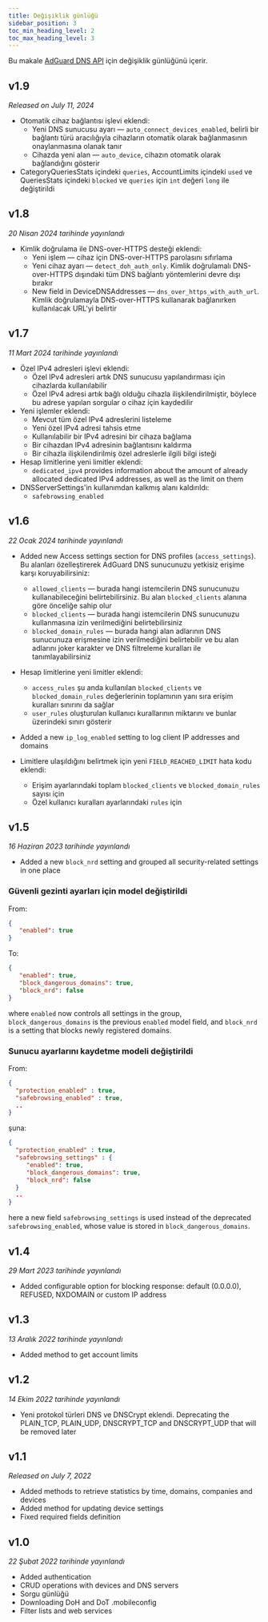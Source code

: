 ```yaml
---
title: Değişiklik günlüğü
sidebar_position: 3
toc_min_heading_level: 2
toc_max_heading_level: 3
---
```


<!--
    Changelog is from here:
    https://api.adguard-dns.io/static/api/CHANGELOG.md
-->

Bu makale [AdGuard DNS API](private-dns/api/overview.md) için değişiklik günlüğünü içerir.

## v1.9

_Released on July 11, 2024_

- Otomatik cihaz bağlantısı işlevi eklendi:
  - Yeni DNS sunucusu ayarı — `auto_connect_devices_enabled`, belirli bir bağlantı türü aracılığıyla cihazların otomatik olarak bağlanmasının onaylanmasına olanak tanır
  - Cihazda yeni alan — `auto_device`, cihazın otomatik olarak bağlandığını gösterir
- CategoryQueriesStats içindeki `queries`, AccountLimits içindeki `used` ve QueriesStats içindeki `blocked` ve `queries` için `int` değeri `long` ile değiştirildi

## v1.8

_20 Nisan 2024 tarihinde yayınlandı_

- Kimlik doğrulama ile DNS-over-HTTPS desteği eklendi:
  - Yeni işlem — cihaz için DNS-over-HTTPS parolasını sıfırlama
  - Yeni cihaz ayarı — `detect_doh_auth_only`. Kimlik doğrulamalı DNS-over-HTTPS dışındaki tüm DNS bağlantı yöntemlerini devre dışı bırakır
  - New field in DeviceDNSAddresses — `dns_over_https_with_auth_url`. Kimlik doğrulamayla DNS-over-HTTPS kullanarak bağlanırken kullanılacak URL'yi belirtir

## v1.7

_11 Mart 2024 tarihinde yayınlandı_

- Özel IPv4 adresleri işlevi eklendi:
  - Özel IPv4 adresleri artık DNS sunucusu yapılandırması için cihazlarda kullanılabilir
  - Özel IPv4 adresi artık bağlı olduğu cihazla ilişkilendirilmiştir, böylece bu adrese yapılan sorgular o cihaz için kaydedilir
- Yeni işlemler eklendi:
  - Mevcut tüm özel IPv4 adreslerini listeleme
  - Yeni özel IPv4 adresi tahsis etme
  - Kullanılabilir bir IPv4 adresini bir cihaza bağlama
  - Bir cihazdan IPv4 adresinin bağlantısını kaldırma
  - Bir cihazla ilişkilendirilmiş özel adreslerle ilgili bilgi isteği
- Hesap limitlerine yeni limitler eklendi:
  - `dedicated_ipv4` provides information about the amount of already allocated dedicated IPv4 addresses, as well as the limit on them
- DNSServerSettings'in kullanımdan kalkmış alanı kaldırıldı:
  - `safebrowsing_enabled`

## v1.6

_22 Ocak 2024 tarihinde yayınlandı_

- Added new Access settings section for DNS profiles (`access_settings`). Bu alanları özelleştirerek AdGuard DNS sunucunuzu yetkisiz erişime karşı koruyabilirsiniz:

  - `allowed_clients` — burada hangi istemcilerin DNS sunucunuzu kullanabileceğini belirtebilirsiniz. Bu alan `blocked_clients` alanına göre önceliğe sahip olur
  - `blocked_clients` — burada hangi istemcilerin DNS sunucunuzu kullanmasına izin verilmediğini belirtebilirsiniz
  - `blocked_domain_rules` — burada hangi alan adlarının DNS sunucunuza erişmesine izin verilmediğini belirtebilir ve bu alan adlarını joker karakter ve DNS filtreleme kuralları ile tanımlayabilirsiniz

- Hesap limitlerine yeni limitler eklendi:

  - `access_rules` şu anda kullanılan `blocked_clients` ve `blocked_domain_rules` değerlerinin toplamının yanı sıra erişim kuralları sınırını da sağlar
  - `user_rules` oluşturulan kullanıcı kurallarının miktarını ve bunlar üzerindeki sınırı gösterir

- Added a new `ip_log_enabled` setting to log client IP addresses and domains

- Limitlere ulaşıldığını belirtmek için yeni `FIELD_REACHED_LIMIT` hata kodu eklendi:

  - Erişim ayarlarındaki toplam `blocked_clients` ve `blocked_domain_rules` sayısı için
  - Özel kullanıcı kuralları ayarlarındaki `rules` için

## v1.5

_16 Haziran 2023 tarihinde yayınlandı_

- Added a new `block_nrd` setting and grouped all security-related settings in one place

### Güvenli gezinti ayarları için model değiştirildi

From:

```json
{
   "enabled": true
}
```

To:

```json
{
   "enabled": true,
   "block_dangerous_domains": true,
   "block_nrd": false
}
```

where `enabled` now controls all settings in the group, `block_dangerous_domains` is the previous `enabled` model field, and `block_nrd` is a setting that blocks newly registered domains.

### Sunucu ayarlarını kaydetme modeli değiştirildi

From:

```json
{
  "protection_enabled" : true,
  "safebrowsing_enabled" : true,
  ..
}
```

şuna:

```json
{
  "protection_enabled" : true,
  "safebrowsing_settings" : {
     "enabled": true,
     "block_dangerous_domains": true,
     "block_nrd": false
  }
  ..
}
```

here a new field `safebrowsing_settings` is used instead of the deprecated `safebrowsing_enabled`, whose value is stored in `block_dangerous_domains`.

## v1.4

_29 Mart 2023 tarihinde yayınlandı_

- Added configurable option for blocking response: default (0.0.0.0), REFUSED, NXDOMAIN or custom IP address

## v1.3

_13 Aralık 2022 tarihinde yayınlandı_

- Added method to get account limits

## v1.2

_14 Ekim 2022 tarihinde yayınlandı_

- Yeni protokol türleri DNS ve DNSCrypt eklendi. Deprecating the PLAIN_TCP, PLAIN_UDP, DNSCRYPT_TCP and DNSCRYPT_UDP that will be removed later

## v1.1

_Released on July 7, 2022_

- Added methods to retrieve statistics by time, domains, companies and devices
- Added method for updating device settings
- Fixed required fields definition

## v1.0

_22 Şubat 2022 tarihinde yayınlandı_

- Added authentication
- CRUD operations with devices and DNS servers
- Sorgu günlüğü
- Downloading DoH and DoT .mobileconfig
- Filter lists and web services
